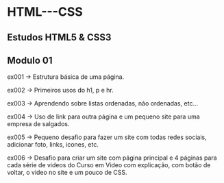 # HTML---CSS
 Estudos HTML5 & CSS3
--------------------------------------------------------------

Modulo 01
--------------------------------------------------------------
           
 ex001 -> Estrutura básica de uma página.
 
 ex002 -> Primeiros usos do h1, p e hr.
 
 ex003 -> Aprendendo sobre listas ordenadas, não ordenadas, etc...
 
 ex004 -> Uso de link para outra página e um pequeno site para uma empresa de salgados.
 
 ex005 -> Pequeno desafio para fazer um site com todas redes sociais, adicionar foto, links, icones, etc.
 
 ex006 -> Desafio para criar um site com página principal e 4 páginas para cada série de videos do Curso em Video com explicação, com botão de voltar, o video no site e um pouco de CSS.
